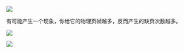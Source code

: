 ![](https://gitee.com/hxc8/images8/raw/master/img/202407191129536.jpg)

有可能产生一个现象，你给它的物理页帧越多，反而产生的缺页次数越多。

![](https://gitee.com/hxc8/images8/raw/master/img/202407191129740.jpg)

![](https://gitee.com/hxc8/images8/raw/master/img/202407191129413.jpg)